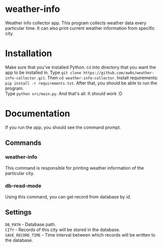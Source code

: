 # weather-info
Weather info collector app. This program collects weather data every particular time. It can also print current weather information from specific city. 

# Installation
Make sure that you've installed Python.  `Cd` into directory that you want the app to be installed in.  Type `git clone https://github.com/aw0s/weather-info-collector.git`.  Then `cd weather-info-collector`.  Install requirements: `pip install -r requirements.txt`.  After that, you should be able to run the program.  
Type `python src/main.py`.  And that's all. It should work :D 

 # Documentation
 If you run the app, you should see the command prompt.
 
 ## Commands
 ### weather-info
 This command is responsible for printing weather information of the particular city.
 
 ### db-read-mode
 Using this command, you can get record from database by id.
 
 ## Settings
 `DB_PATH` - Database path.  
 `CITY` - Records of this city will be stored in the database.  
 `SAVE_RECORD_TIME` - Time interval between which records will be written to the database. 
